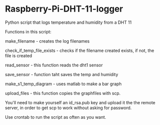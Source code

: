 # Raspberry-Pi-DHT-11-logger
Python script that logs temperature and humidity from a DHT 11

Functions in this script:

make_filename - creates the log filenames

check_if_temp_file_exists - checks if the filename created exists, if not, the file is created

read_sensor - this function reads the dht1 sensor

save_sensor - function taht saves the temp and humidity

make_s1_temp_diagram - uses matlab to make a bar graph

upload_files - this function copies the graphfiles with scp.


You'll need to make yourself an id_rsa.pub key and upload it the the remote server, in order to get scp to work without asking for password.


Use crontab to run the script as often as you want.

